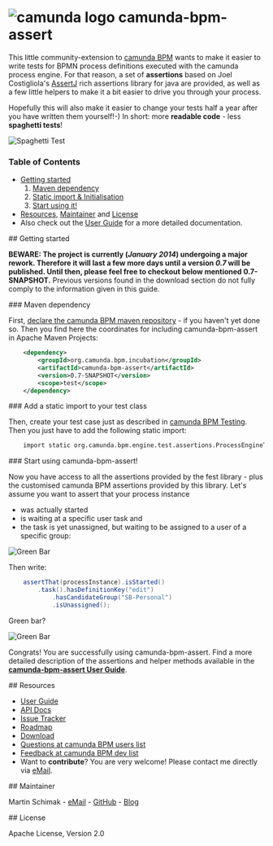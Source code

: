 # ![camunda logo](http://camunda.github.io/camunda-bpm-assert/resources/images/camunda.png)&nbsp;camunda-bpm-assert 

This little community-extension to [camunda BPM](http://camunda.org) wants to make it easier to write tests for BPMN process definitions executed with the camunda process engine. 
For that reason, a set of **assertions** based on Joel Costigliola's [AssertJ](https://github.com/joel-costigliola/assertj-core) rich assertions library for java are provided, as well as a few little helpers to make it a bit easier to drive you through your process.
 
Hopefully this will also make it easier to change your tests half a year after you have written them yourself!-) In short: more **readable code** - less **spaghetti tests**!

![Spaghetti Test](http://camunda.github.io/camunda-bpm-assert/resources/images/spaghetti-test.jpg)

### Table of Contents

 * [Getting started](#getting-started)
   1. [Maven dependency](#maven-dependency)
   1. [Static import & Initialisation](#static-import)
   1. [Start using it!](#start-using)
 * [Resources](#resources), [Maintainer](#maintainer) and [License](#license)
 * Also check out the [User Guide](./camunda-bpm-assert/README.md) for a more detailed documentation.

<a name="getting-started"/>
## Getting started

**BEWARE: The project is currently (*January 2014*) undergoing a major rework. Therefore it will last a few more days until a version *0.7* will be published. Until then, please feel free to checkout below mentioned 0.7-SNAPSHOT.** Previous versions found in the download section do not fully comply to the information given in this guide.

<a name="maven-dependency"/>
### Maven dependency

First, [declare the camunda BPM maven repository](http://www.camunda.org/get-started/#apache-maven) - if you haven't yet done so. Then you find here the coordinates for including camunda-bpm-assert in Apache Maven Projects:

```xml  
	<dependency>
	    <groupId>org.camunda.bpm.incubation</groupId>
    	<artifactId>camunda-bpm-assert</artifactId>
    	<version>0.7-SNAPSHOT</version>
    	<scope>test</scope>
	</dependency>
```

<a name="static-import"/>
### Add a static import to your test class

Then, create your test case just as described in [camunda BPM Testing](http://docs.camunda.org/latest/guides/user-guide/#testing). 
Then you just have to add the following static import:

```xml  
	import static org.camunda.bpm.engine.test.assertions.ProcessEngineTests.*;
```
	
<a name="start-using"/>
### Start using camunda-bpm-assert!

Now you have access to all the assertions provided by the fest library - plus the customised camunda BPM assertions provided by this library. Let's assume you want to assert that your process instance 

 * was actually started 
 * is waiting at a specific user task and
 * the task is yet unassigned, but waiting to be assigned to a user of a specific group:
 
![Green Bar](http://camunda.github.io/camunda-bpm-assert/resources/images/job-announcement.png)

Then write:

```java	
	assertThat(processInstance).isStarted()
		.task().hasDefinitionKey("edit")
			.hasCandidateGroup("SB-Personal")
			.isUnassigned();
```

Green bar? 

![Green Bar](http://camunda.github.io/camunda-bpm-assert/resources/images/green-bar.png)

Congrats! You are successfully using camunda-bpm-assert. Find a more detailed description of the assertions and helper methods available in the [**camunda-bpm-assert User Guide**](./camunda-bpm-assert/README.md).

<a name="resources"/>
## Resources

* [User Guide](./camunda-bpm-assert/README.md)
* [API Docs](http://camunda.github.io/camunda-bpm-assert/apidocs/) 
* [Issue Tracker](https://github.com/camunda/camunda-bpm-assert/issues) 
* [Roadmap](https://github.com/camunda/camunda-bpm-assert/issues) 
* [Download](https://github.com/camunda/camunda-bpm-assert/releases)
* [Questions at camunda BPM users list](https://groups.google.com/forum/?fromgroups#!forum/camunda-bpm-users)
* [Feedback at camunda BPM dev list](https://groups.google.com/forum/?fromgroups#!forum/camunda-bpm-dev)
* Want to **contribute**? You are very welcome! Please contact me directly via [eMail](mailto:martin.schimak@plexiti.com).

<a name="maintainer"/>
## Maintainer

Martin Schimak - [eMail](mailto:martin.schimak@plexiti.com) - [GitHub](https://github.com/martinschimak) - [Blog](http://plexiti.com)

<a name="license"/>
## License

Apache License, Version 2.0
